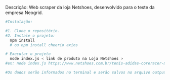 Descrição: Web scraper da loja Netshoes, desenvolvido para o teste da empresa Neogrid.
```bash
#Instalação:

#1. Clone o repositório.
#2. Instale o projeto:
  npm install 
  # ou npm install cheerio axios

# Executar o projeto
  node index.js < link de produto na Loja Netshoes >
#ex: node index.js https://www.netshoes.com.br/tenis-adidas-coreracer-masculino-preto+branco-NQQ-4635-205

#Os dados serão informados no terminal e serão salvos no arquivo output.txt
```